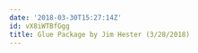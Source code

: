 ```yaml
---
date: '2018-03-30T15:27:14Z'
id: vX8iWTBfGgg
title: Glue Package by Jim Hester (3/28/2018)
---
```

